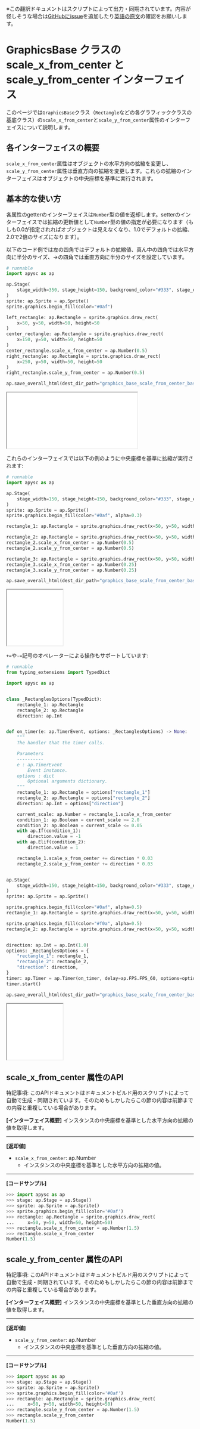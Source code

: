 <span class="inconspicuous-txt">※この翻訳ドキュメントはスクリプトによって出力・同期されています。内容が怪しそうな場合は<a href="https://github.com/simon-ritchie/apysc/issues" target="_blank">GitHubにissue</a>を追加したり[英語の原文](https://simon-ritchie.github.io/apysc/en/graphics_base_scale_from_center.html)の確認をお願いします。</span>

# GraphicsBase クラスの scale_x_from_center と scale_y_from_center インターフェイス

このページでは`GraphicsBase`クラス（`Rectangle`などの各グラフィッククラスの基底クラス）の`scale_x_from_center`と`scale_y_from_center`属性のインターフェイスについて説明します。

## 各インターフェイスの概要

`scale_x_from_center`属性はオブジェクトの水平方向の拡縮を変更し、`scale_y_from_center`属性は垂直方向の拡縮を変更します。これらの拡縮のインターフェイスはオブジェクトの中央座標を基準に実行されます。

## 基本的な使い方

各属性のgetterのインターフェイスは`Number`型の値を返却します。setterのインターフェイスでは拡縮の更新値として`Number`型の値の指定が必要になります（もしも0.0が指定されればオブジェクトは見えなくなり、1.0でデフォルトの拡縮、2.0で2倍のサイズになります）。

以下のコード例では左の四角ではデフォルトの拡縮値、真ん中の四角では水平方向に半分のサイズ、→の四角では垂直方向に半分のサイズを設定しています。

```py
# runnable
import apysc as ap

ap.Stage(
    stage_width=350, stage_height=150, background_color="#333", stage_elem_id="stage"
)
sprite: ap.Sprite = ap.Sprite()
sprite.graphics.begin_fill(color="#0af")

left_rectangle: ap.Rectangle = sprite.graphics.draw_rect(
    x=50, y=50, width=50, height=50
)
center_rectangle: ap.Rectangle = sprite.graphics.draw_rect(
    x=150, y=50, width=50, height=50
)
center_rectangle.scale_x_from_center = ap.Number(0.5)
right_rectangle: ap.Rectangle = sprite.graphics.draw_rect(
    x=250, y=50, width=50, height=50
)
right_rectangle.scale_y_from_center = ap.Number(0.5)

ap.save_overall_html(dest_dir_path="graphics_base_scale_from_center_basic_usage_1/")
```

<iframe src="static/graphics_base_scale_from_center_basic_usage_1/index.html" width="350" height="150"></iframe>

これらのインターフェイスでは以下の例のように中央座標を基準に拡縮が実行されます:

```py
# runnable
import apysc as ap

ap.Stage(
    stage_width=150, stage_height=150, background_color="#333", stage_elem_id="stage"
)
sprite: ap.Sprite = ap.Sprite()
sprite.graphics.begin_fill(color="#0af", alpha=0.3)

rectangle_1: ap.Rectangle = sprite.graphics.draw_rect(x=50, y=50, width=50, height=50)

rectangle_2: ap.Rectangle = sprite.graphics.draw_rect(x=50, y=50, width=50, height=50)
rectangle_2.scale_x_from_center = ap.Number(0.5)
rectangle_2.scale_y_from_center = ap.Number(0.5)

rectangle_3: ap.Rectangle = sprite.graphics.draw_rect(x=50, y=50, width=50, height=50)
rectangle_3.scale_x_from_center = ap.Number(0.25)
rectangle_3.scale_y_from_center = ap.Number(0.25)

ap.save_overall_html(dest_dir_path="graphics_base_scale_from_center_basic_usage_2/")
```

<iframe src="static/graphics_base_scale_from_center_basic_usage_2/index.html" width="150" height="150"></iframe>

`+=`や`-=`記号のオペレーターによる操作もサポートしています:

```py
# runnable
from typing_extensions import TypedDict

import apysc as ap


class _RectanglesOptions(TypedDict):
    rectangle_1: ap.Rectangle
    rectangle_2: ap.Rectangle
    direction: ap.Int


def on_timer(e: ap.TimerEvent, options: _RectanglesOptions) -> None:
    """
    The handler that the timer calls.

    Parameters
    ----------
    e : ap.TimerEvent
        Event instance.
    options : dict
        Optional arguments dictionary.
    """
    rectangle_1: ap.Rectangle = options["rectangle_1"]
    rectangle_2: ap.Rectangle = options["rectangle_2"]
    direction: ap.Int = options["direction"]

    current_scale: ap.Number = rectangle_1.scale_x_from_center
    condition_1: ap.Boolean = current_scale >= 2.0
    condition_2: ap.Boolean = current_scale <= 0.05
    with ap.If(condition_1):
        direction.value = -1
    with ap.Elif(condition_2):
        direction.value = 1

    rectangle_1.scale_x_from_center += direction * 0.03
    rectangle_2.scale_y_from_center += direction * 0.03


ap.Stage(
    stage_width=150, stage_height=150, background_color="#333", stage_elem_id="stage"
)
sprite: ap.Sprite = ap.Sprite()

sprite.graphics.begin_fill(color="#0af", alpha=0.5)
rectangle_1: ap.Rectangle = sprite.graphics.draw_rect(x=50, y=50, width=50, height=50)

sprite.graphics.begin_fill(color="#f0a", alpha=0.5)
rectangle_2: ap.Rectangle = sprite.graphics.draw_rect(x=50, y=50, width=50, height=50)


direction: ap.Int = ap.Int(1.0)
options: _RectanglesOptions = {
    "rectangle_1": rectangle_1,
    "rectangle_2": rectangle_2,
    "direction": direction,
}
timer: ap.Timer = ap.Timer(on_timer, delay=ap.FPS.FPS_60, options=options)
timer.start()

ap.save_overall_html(dest_dir_path="graphics_base_scale_from_center_basic_usage_3/")
```

<iframe src="static/graphics_base_scale_from_center_basic_usage_3/index.html" width="150" height="150"></iframe>

## scale_x_from_center 属性のAPI

<span class="inconspicuous-txt">特記事項: このAPIドキュメントはドキュメントビルド用のスクリプトによって自動で生成・同期されています。そのためもしかしたらこの節の内容は前節までの内容と重複している場合があります。</span>

**[インターフェイス概要]** インスタンスの中央座標を基準とした水平方向の拡縮の値を取得します。<hr>

**[返却値]**

- `scale_x_from_center`: ap.Number
  - インスタンスの中央座標を基準とした水平方向の拡縮の値。

<hr>

**[コードサンプル]**

```py
>>> import apysc as ap
>>> stage: ap.Stage = ap.Stage()
>>> sprite: ap.Sprite = ap.Sprite()
>>> sprite.graphics.begin_fill(color='#0af')
>>> rectangle: ap.Rectangle = sprite.graphics.draw_rect(
...     x=50, y=50, width=50, height=50)
>>> rectangle.scale_x_from_center = ap.Number(1.5)
>>> rectangle.scale_x_from_center
Number(1.5)
```

## scale_y_from_center 属性のAPI

<span class="inconspicuous-txt">特記事項: このAPIドキュメントはドキュメントビルド用のスクリプトによって自動で生成・同期されています。そのためもしかしたらこの節の内容は前節までの内容と重複している場合があります。</span>

**[インターフェイス概要]** インスタンスの中央座標を基準とした垂直方向の拡縮の値を取得します。<hr>

**[返却値]**

- `scale_y_from_center`: ap.Number
  - インスタンスの中央座標を基準とした垂直方向の拡縮の値。

<hr>

**[コードサンプル]**

```py
>>> import apysc as ap
>>> stage: ap.Stage = ap.Stage()
>>> sprite: ap.Sprite = ap.Sprite()
>>> sprite.graphics.begin_fill(color='#0af')
>>> rectangle: ap.Rectangle = sprite.graphics.draw_rect(
...     x=50, y=50, width=50, height=50)
>>> rectangle.scale_y_from_center = ap.Number(1.5)
>>> rectangle.scale_y_from_center
Number(1.5)
```